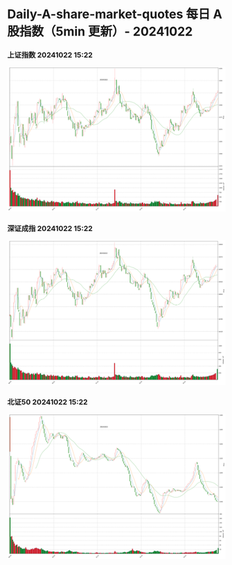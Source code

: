 
# Daily-A-share-market-quotes 每日 A 股指数（5min 更新）- 20241022

### 上证指数 20241022 15:22
![](./fig/2024/10/20241022-sh000001.png)

### 深证成指 20241022 15:22
![](./fig/2024/10/20241022-sz399001.png)

### 北证50 20241022 15:22
![](./fig/2024/10/20241022-bj899050.png)

